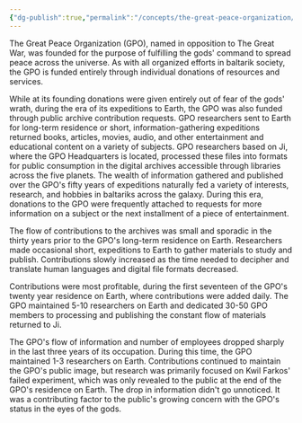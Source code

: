 ```yaml
---
{"dg-publish":true,"permalink":"/concepts/the-great-peace-organization/"}
---
```


The Great Peace Organization (GPO), named in opposition to The Great War, was founded for the purpose of fulfilling the gods' command to spread peace across the universe. As with all organized efforts in baltarik society, the GPO is funded entirely through individual donations of resources and services.

While at its founding donations were given entirely out of fear of the gods' wrath, during the era of its expeditions to Earth, the GPO was also funded through public archive contribution requests. GPO researchers sent to Earth for long-term residence or short, information-gathering expeditions returned books, articles, movies, audio, and other entertainment and educational content on a variety of subjects. GPO researchers based on Ji, where the GPO Headquarters is located, processed these files into formats for public consumption in the digital archives accessible through libraries across the five planets. The wealth of information gathered and published over the GPO's fifty years of expeditions naturally fed a variety of interests, research, and hobbies in baltariks across the galaxy. During this era, donations to the GPO were frequently attached to requests for more information on a subject or the next installment of a piece of entertainment.

The flow of contributions to the archives was small and sporadic in the thirty years prior to the GPO's long-term residence on Earth. Researchers made occasional short, expeditions to Earth to gather materials to study and publish. Contributions slowly increased as the time needed to decipher and translate human languages and digital file formats decreased.

Contributions were most profitable, during the first seventeen of the GPO's twenty year residence on Earth, where contributions were added daily. The GPO maintained 5-10 researchers on Earth and dedicated 30-50 GPO members to processing and publishing the constant flow of materials returned to Ji.

The GPO's flow of information and number of employees dropped sharply in the last three years of its occupation. During this time, the GPO maintained 1-3 researchers on Earth. Contributions continued to maintain the GPO's public image, but research was primarily focused on Kwil Farkos' failed experiment, which was only revealed to the public at the end of the GPO's residence on Earth. The drop in information didn't go unnoticed. It was a contributing factor to the public's growing concern with the GPO's status in the eyes of the gods.
